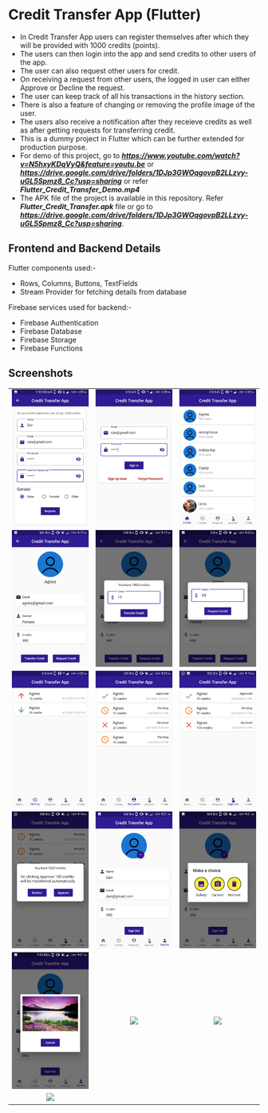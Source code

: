 # Credit Transfer App (Flutter)

- In Credit Transfer App users can register themselves after which they will be provided with 1000 credits (points).
- The users can then login into the app and send credits to other users of the app.
- The user can also request other users for credit.
- On receiving a request from other users, the logged in user can either Approve or Decline the request.
- The user can keep track of all his transactions in the history section.
- There is also a feature of changing or removing the profile image of the user.
- The users also receive a notification after they receieve credits as well as after getting requests for transferring credit.
- This is a dummy project in Flutter which can be further extended for production purpose.
- For demo of this project, go to <b><i>https://www.youtube.com/watch?v=N5hxyKDqVyQ&feature=youtu.be</i></b> or <b><i>https://drive.google.com/drive/folders/1DJp3GWOqgovpB2LLzvy-uGL5Spmz8_Cc?usp=sharing</i></b> or refer <b><i>Flutter_Credit_Transfer_Demo.mp4</i></b>
- The APK file of the project is available in this repository. Refer <b><i>Flutter_Credit_Transfer.apk</i></b> file or go to <b><i>https://drive.google.com/drive/folders/1DJp3GWOqgovpB2LLzvy-uGL5Spmz8_Cc?usp=sharing</i></b>.


## Frontend and Backend Details

Flutter components used:-
- Rows, Columns, Buttons, TextFields
- Stream Provider for fetching details from database

Firebase services used for backend:-
- Firebase Authentication
- Firebase Database
- Firebase Storage
- Firebase Functions

## Screenshots
| | | |
|:-------------------------:|:-------------------------:|:-------------------------:|
|<img src="app_screenshots/1_register.jpeg">|<img src="app_screenshots/2_login.jpeg">|<img src="app_screenshots/3_home.png">|
|<img src="app_screenshots/4_user_details.jpeg">|<img src="app_screenshots/5_transfer_credit.png">|<img src="app_screenshots/6_request_credit.png">|
|<img src="app_screenshots/7_history.png">|<img src="app_screenshots/8_requests.png">|<img src="app_screenshots/9_approve.png">|
|<img src="app_screenshots/10_approve_dialog.png">|<img src="app_screenshots/11_profile.png">|<img src="app_screenshots/12_change_profile_image.png">|
|<img src="app_screenshots/13_upload_profile_image.jpeg">|<img src="app_screenshots/2_login14_changed_profile_imagejpeg">|<img src="app_screenshots/15_removed_rofile_image.jpeg">|
|<img src="app_screenshots/16forget_password.png">|